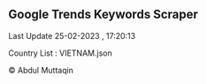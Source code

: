 

## Google Trends Keywords Scraper 
 
Last Update 25-02-2023 , 17:20:13

Country List :
VIETNAM.json



© Abdul Muttaqin 
